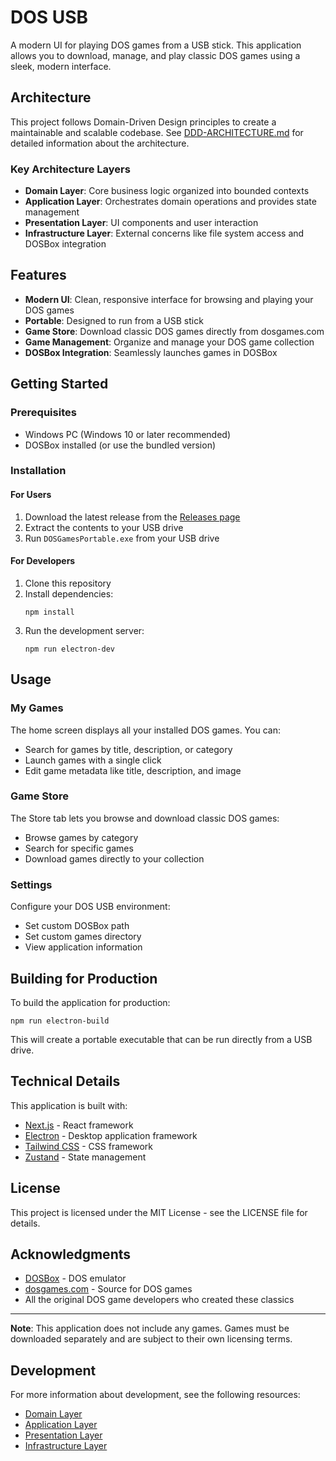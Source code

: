 # DOS USB

A modern UI for playing DOS games from a USB stick. This application allows you to download, manage, and play classic DOS games using a sleek, modern interface.

## Architecture

This project follows Domain-Driven Design principles to create a maintainable and scalable codebase. See [DDD-ARCHITECTURE.md](./DDD-ARCHITECTURE.md) for detailed information about the architecture.

### Key Architecture Layers

- **Domain Layer**: Core business logic organized into bounded contexts
- **Application Layer**: Orchestrates domain operations and provides state management
- **Presentation Layer**: UI components and user interaction
- **Infrastructure Layer**: External concerns like file system access and DOSBox integration

## Features

- **Modern UI**: Clean, responsive interface for browsing and playing your DOS games
- **Portable**: Designed to run from a USB stick
- **Game Store**: Download classic DOS games directly from dosgames.com
- **Game Management**: Organize and manage your DOS game collection
- **DOSBox Integration**: Seamlessly launches games in DOSBox

## Getting Started

### Prerequisites

- Windows PC (Windows 10 or later recommended)
- DOSBox installed (or use the bundled version)

### Installation

#### For Users

1. Download the latest release from the [Releases page](https://github.com/webbertakken/dos-usb/releases)
2. Extract the contents to your USB drive
3. Run `DOSGamesPortable.exe` from your USB drive

#### For Developers

1. Clone this repository
2. Install dependencies:
   ```
   npm install
   ```
3. Run the development server:
   ```
   npm run electron-dev
   ```

## Usage

### My Games

The home screen displays all your installed DOS games. You can:
- Search for games by title, description, or category
- Launch games with a single click
- Edit game metadata like title, description, and image

### Game Store

The Store tab lets you browse and download classic DOS games:
- Browse games by category
- Search for specific games
- Download games directly to your collection

### Settings

Configure your DOS USB environment:
- Set custom DOSBox path
- Set custom games directory
- View application information

## Building for Production

To build the application for production:

```
npm run electron-build
```

This will create a portable executable that can be run directly from a USB drive.

## Technical Details

This application is built with:
- [Next.js](https://nextjs.org/) - React framework
- [Electron](https://www.electronjs.org/) - Desktop application framework
- [Tailwind CSS](https://tailwindcss.com/) - CSS framework
- [Zustand](https://github.com/pmndrs/zustand) - State management

## License

This project is licensed under the MIT License - see the LICENSE file for details.

## Acknowledgments

- [DOSBox](https://www.dosbox.com/) - DOS emulator
- [dosgames.com](https://www.dosgames.com/) - Source for DOS games
- All the original DOS game developers who created these classics

---

**Note**: This application does not include any games. Games must be downloaded separately and are subject to their own licensing terms.

## Development

For more information about development, see the following resources:

- [Domain Layer](./src/domain/README.md)
- [Application Layer](./src/application/README.md)
- [Presentation Layer](./src/presentation/README.md)
- [Infrastructure Layer](./electron/README.md)
